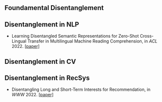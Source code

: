 
## Foundamental Disentanglement

## Disentanglement in NLP
* Learning Disentangled Semantic Representations for Zero-Shot Cross-Lingual Transfer in Multilingual Machine Reading Comprehension, in *ACL* 2022. [\[paper\]](https://arxiv.org/pdf/2204.00996.pdf)

## Disentanglement in CV

## Disentanglement in RecSys
* Disentangling Long and Short-Term Interests for Recommendation, in *WWW* 2022. [\[paper\]](https://arxiv.org/pdf/2202.13090.pdf)

